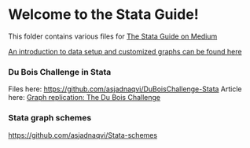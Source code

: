 # Welcome to the Stata Guide!

This folder contains various files for [The Stata Guide on Medium](https://medium.com/the-stata-guide)

[An introduction to data setup and customized graphs can be found here](https://medium.com/the-stata-guide/covid-19-data-visualization-with-stata-part-1-an-introduction-to-data-setup-and-customized-6b879a1e8647)


### Du Bois Challenge in Stata
Files here: https://github.com/asjadnaqvi/DuBoisChallenge-Stata
Article here: [Graph replication: The Du Bois Challenge](https://medium.com/the-stata-guide/graph-replication-the-du-bois-challenge-f0db93e719e6)


### Stata graph schemes
https://github.com/asjadnaqvi/Stata-schemes
